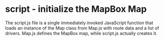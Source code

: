 # script - initialize the MapBox Map

The script.js file is a single immediately invoked JavaScript function that loads
an instance of the Map class from Map.js with route data and a list of drivers. Map.js 
defines the MapBox map, while script.js actually creates it.
